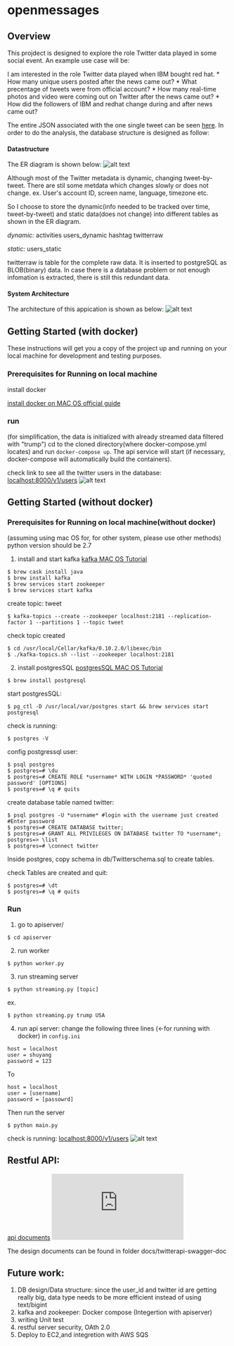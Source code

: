# openmessages

## Overview
This projdect is designed to explore the role Twitter data played in some social event. An example use case will be:

I am interested in the role Twitter data played when IBM bought red hat.
        * How many unique users posted after the news came out?
        * What precentage of tweets were from official account?
        * How many real-time photos and video were coming out on Twitter after the news came out?
        * How did the followers of IBM and redhat change during and after news came out?

The entire JSON associated with the one single tweet can be seen [here]().
In order to do the analysis, the database structure is designed as follow:
#### Datastructure
The ER diagram is shown below:
![alt text](https://s3.amazonaws.com/testbanking/openmessage.png)

Although most of the Twitter metadata is dynamic, changing tweet-by-tweet. There are stil some metdata which changes slowly or does not change. ex. User's account ID, screen name, language, timezone etc.

So I choose to store the dynamic(info needed to be tracked over time, tweet-by-tweet) and static data(does not change) into different tables as shown in the ER diagram.

*dynamic:*
activities
users_dynamic
hashtag
twitterraw

*static:*
users_static


twitterraw is table for the complete raw data. It is inserted to postgreSQL as BLOB(binary) data. In case there is a database problem or not enough infomation is extracted, there is still this redundant data.


#### System Architecture
The architecture of this appication is shown as below:
![alt text](https://s3.amazonaws.com/testbanking/architecture.jpg)



## Getting Started (with docker)

These instructions will get you a copy of the project up and running on your local machine for development and testing purposes.


### Prerequisites for Running on local machine
install docker

[install docker on MAC OS official guide](https://docs.docker.com/docker-for-mac/install/)

### run
(for simplification, the data is initialized with already streamed data filtered with "trump")
cd to the cloned directory(where docker-compose.yml locates) and run `docker-compose up`. The api service will start (if necessary, docker-compose will automatically build the containers).

check link to see all the twitter users in the database:
[localhost:8000/v1/users](http://localhost:8000/v1/users)
![alt text](https://s3.amazonaws.com/testbanking/restAPI.png)



## Getting Started (without docker)

### Prerequisites for Running on local machine(without docker)
(assuming using mac OS for, for other system, please use other methods)
python version should be 2.7
1. install and start kafka
[kafka MAC OS Tutorial](https://medium.com/@Ankitthakur/apache-kafka-installation-on-mac-using-homebrew-a367cdefd273)
```
$ brew cask install java
$ brew install kafka
$ brew services start zookeeper
$ brew services start kafka
```
create topic: tweet

```
$ kafka-topics --create --zookeeper localhost:2181 --replication-factor 1 --partitions 1 --topic tweet
```
check topic created

```
$ cd /usr/local/Cellar/kafka/0.10.2.0/libexec/bin
$ ./kafka-topics.sh --list --zookeeper localhost:2181
```
2. install postgresSQL
[postgresSQL MAC OS Tutorial](https://www.codementor.io/engineerapart/getting-started-with-postgresql-on-mac-osx-are8jcopb)

```
$ brew install postgresql
```
start postgresSQL:

```
$ pg_ctl -D /usr/local/var/postgres start && brew services start postgresql
```
check is running:

```
$ postgres -V
```
config postgressql user:

```
$ psql postgres
$ postgres=# \du
$ postgres=# CREATE ROLE *username* WITH LOGIN *PASSWORD* 'quoted password' [OPTIONS]
$ postgres=# \q # quits
```

create database table named twitter:

```
$ psql postgres -U *username* #login with the username just created #Enter password
$ postgres=# CREATE DATABASE twitter;
$ postgres=# GRANT ALL PRIVILEGES ON DATABASE twitter TO *username*; postgres=> \list
$ postgres=# \connect twitter
```
Inside postgres, copy schema in db/Twitterschema.sql to create tables.

check Tables are created and quit:
```
$ postgres=# \dt
$ postgres=# \q # quits
```


### Run
1. go to apiserver/

```
$ cd apiserver
```
2. run worker

```
$ python worker.py
```

3. run streaming server

```
$ python streaming.py [topic]
```
ex.

```
$ python streaming.py trump USA
```


4. run api server:
change the following three lines (<-for running with docker) in `config.ini`

```
host = localhost
user = shuyang
password = 123
```
To

```
host = localhost
user = [username]
password = [passowrd]
```
Then run the server

```
$ python main.py
```
check is running: [localhost:8000/v1/users](http://localhost:8000/v1/users)
![alt text](https://s3.amazonaws.com/testbanking/restAPI.png)

## Restful API:
[api documents](https://s3.amazonaws.com/testbanking/index.html)
![alt text](https://s3.amazonaws.com/testbanking/index.html)

The design documents can be found in folder docs/twitterapi-swagger-doc


## Future work:

1. DB design/Data structure: since the user_id and twitter id are getting really big, data type needs to be more efficient instead of using text/bigint
2. kafka and zookeeper: Docker compose (Integertion with apiserver)
3. writing Unit test
3. restful server security, OAth 2.0
4. Deploy to EC2,and integretion with AWS SQS